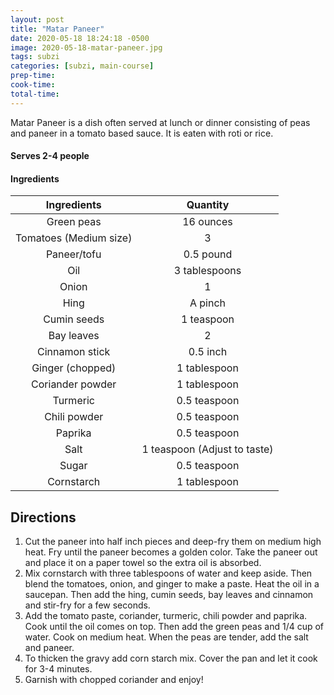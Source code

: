 ```yaml
---
layout: post
title: "Matar Paneer"
date: 2020-05-18 18:24:18 -0500
image: 2020-05-18-matar-paneer.jpg
tags: subzi
categories: [subzi, main-course]
prep-time:
cook-time:
total-time:
---
```


Matar Paneer is a dish often served at lunch or dinner consisting of peas and paneer in a tomato based sauce. It is eaten with roti or rice.

#### Serves 2-4 people

#### Ingredients

|       Ingredients      |           Quantity           |
|:----------------------:|:----------------------------:|
|       Green peas       |           16 ounces          |
| Tomatoes (Medium size) |               3              |
|       Paneer/tofu      |           0.5 pound          |
|           Oil          |         3 tablespoons        |
|          Onion         |               1              |
|          Hing          |            A pinch           |
|       Cumin seeds      |          1 teaspoon          |
|       Bay leaves       |               2              |
|     Cinnamon stick     |           0.5 inch           |
|    Ginger (chopped)    |         1 tablespoon         |
|    Coriander powder    |         1 tablespoon         |
|        Turmeric        |         0.5 teaspoon         |
|      Chili powder      |         0.5 teaspoon         |
|         Paprika        |         0.5 teaspoon         |
|          Salt          | 1 teaspoon (Adjust to taste) |
|          Sugar         |         0.5 teaspoon         |
|       Cornstarch       |         1 tablespoon         |

## Directions

1.	Cut the paneer into half inch pieces and deep-fry them on medium high heat. Fry until the paneer becomes a golden color. Take the paneer out and place it on a paper towel so the extra oil is absorbed.
2.	Mix cornstarch with three tablespoons of water and keep aside. Then blend the tomatoes, onion, and ginger to make a paste. Heat the oil in a saucepan.  Then add the hing, cumin seeds, bay leaves and cinnamon and stir-fry for a few seconds.
3.	Add the tomato paste, coriander, turmeric, chili powder and paprika. Cook until the oil comes on top. Then add the green peas and 1/4 cup of water. Cook on medium heat. When the peas are tender, add the salt and paneer.
4.	To thicken the gravy add corn starch mix. Cover the pan and let it cook for 3-4 minutes.
5.	Garnish with chopped coriander and enjoy!
